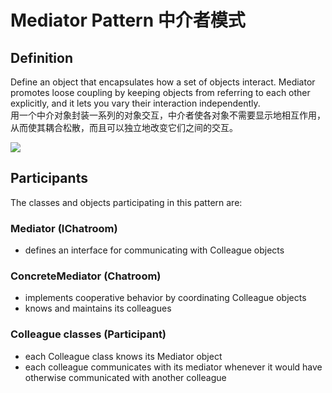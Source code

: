 # Mediator Pattern 中介者模式
## Definition

Define an object that encapsulates how a set of objects interact. Mediator promotes loose coupling by keeping objects from referring to each other explicitly, and it lets you vary their interaction independently.
<br>用一个中介对象封装一系列的对象交互，中介者使各对象不需要显示地相互作用，从而使其耦合松散，而且可以独立地改变它们之间的交互。

![](https://github.com/QianMo/Unity-Design-Pattern/blob/master/UML_Picture/mediator.gif)


## Participants

The classes and objects participating in this pattern are:

### Mediator  (IChatroom)
* defines an interface for communicating with Colleague objects

### ConcreteMediator  (Chatroom)
* implements cooperative behavior by coordinating Colleague objects
* knows and maintains its colleagues

### Colleague classes  (Participant)
* each Colleague class knows its Mediator object
* each colleague communicates with its mediator whenever it would have otherwise communicated with another colleague

